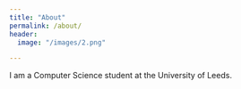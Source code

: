 ```yaml
---
title: "About"
permalink: /about/
header:
  image: "/images/2.png"

---
```

I am a Computer Science student at the University of Leeds.

